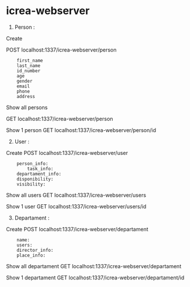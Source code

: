 # icrea-webserver

1) Person :


Create

POST localhost:1337/icrea-webserver/person

        first_name 
        last_name 
        id_number
        age
        gender
        email
        phone
        address

Show all persons

GET localhost:1337/icrea-webserver/person

Show 1 person
GET localhost:1337/icrea-webserver/person/id

2) User :

Create
POST localhost:1337/icrea-webserver/user

        person_info: 
		    task_info: 
        departament_info: 
        disponibility: 
        visibility: 


Show all users
GET localhost:1337/icrea-webserver/users

Show 1 user
GET localhost:1337/icrea-webserver/users/id


3) Departament :

Create
POST localhost:1337/icrea-webserver/departament

        name: 
        users: 
        director_info: 
        place_info:


Show all departament
GET localhost:1337/icrea-webserver/departament

Show 1 departament
GET localhost:1337/icrea-webserver/departament/id
